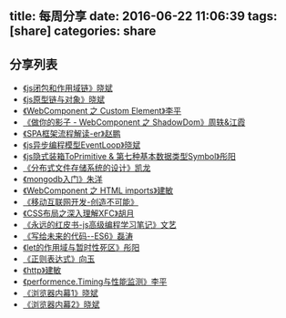 title: 每周分享
date: 2016-06-22 11:06:39
tags: [share]
categories: share
---

## 分享列表

* [《js闭包和作用域链》晓斌](http://note.youdao.com/yws/public/redirect/share?id=0f392bb90e19829e2eaf26230c0c9492&type=false)
* [《js原型链与对象》晓斌](http://note.youdao.com/yws/public/redirect/share?id=9f8bf25a33e2f1875017348ee03e3062&type=false)
* [《WebComponent 之 Custom Element》李平]()
* [《做你的影子 - WebComponent 之 ShadowDom》周轶&江霞](http://note.youdao.com/yws/public/redirect/share?id=fc9bc9bbc46b29c28fb39ba8e6a7ceb8&type=false)
* [《SPA框架流程解读-er》赵鹏](http://note.youdao.com/yws/public/redirect/share?id=a06f0fec23661dbbe8c1d023c50d8649&type=false)
* [《js异步编程模型EventLoop》晓斌](http://note.youdao.com/yws/public/redirect/share?id=9ae4ff15853f5e044be8dd7c703d5645&type=false)
* [《js隐式装箱ToPrimitive & 第七种基本数据类型Symbol》彤阳](http://note.youdao.com/yws/public/redirect/share?id=625afd5c1d4808ce05c7dde93d86129b&type=false)
* [《分布式文件存储系统的设计》凯龙]()
* [《mongodb入门》朱洋]()
* [《WebComponent 之 HTML imports》建敏]()
* [《移动互联网开发-创造不可能》](http://note.youdao.com/yws/public/redsirect/share?id=3dbd665c85daeb8bb47d048e831d1647&type=false)
* [《CSS布局之深入理解XFC》胡月](http://note.youdao.com/yws/public/redirect/share?id=9126480ae1e554e0d6783210ba09d284&type=false)
* [《永远的红皮书-js高级编程学习笔记》文艺](http://note.youdao.com/yws/public/redirect/share?id=b11ead0cc55b024d200e1ca38c71f508&type=false)
* [《写给未来的代码--ES6》磊涛]()
* [《let的作用域与暂时性死区》彤阳]()
* [《正则表达式》向玉](http://note.youdao.com/yws/public/redirect/share?id=cf727bea3b33ae23036671ee80100dfb&type=false)
* [《http》建敏]()
* [《performence.Timing与性能监测》李平]()
* [《浏览器内幕1》晓斌](http://note.youdao.com/yws/public/redirect/share?id=c86b361aef76e79f2c43d51629a5a852&type=false)
* [《浏览器内幕2》晓斌](http://note.youdao.com/yws/public/redirect/share?id=9dc2e7e14603dca9c1de9b386279d8bd&type=false)
